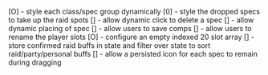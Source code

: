 [O] - style each class/spec group dynamically
[0] - style the dropped specs to take up the raid spots
[] - allow dynamic click to delete a spec
[] - allow dynamic placing of spec
[] - allow users to save comps
[] - allow users to rename the player slots
[O] - configure an empty indexed 20 slot array
[] - store confirmed raid buffs in state and filter over state
to sort raid/party/personal buffs
[] - allow a persisted icon for each spec to remain during dragging
